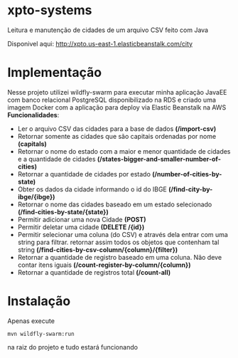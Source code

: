 # xpto-systems
Leitura e manutenção de cidades de um arquivo CSV feito com Java

Disponivel aqui: http://xpto.us-east-1.elasticbeanstalk.com/city

# Implementação

Nesse projeto utilizei wildfly-swarm para executar minha aplicação JavaEE com banco relacional PostgreSQL disponibilizado na RDS e criado uma imagem Docker com a aplicação para deploy via Elastic Beanstalk na AWS
**Funcionalidades**:
* Ler o arquivo CSV das cidades para a base de dados **(/import-csv)**
* Retornar somente as cidades que são capitais ordenadas por nome **(capitals)**
* Retornar o nome do estado com a maior e menor quantidade de cidades e a quantidade de cidades **(/states-bigger-and-smaller-number-of-cities)**
* Retornar a quantidade de cidades por estado **(/number-of-cities-by-state)**
* Obter os dados da cidade informando o id do IBGE **(/find-city-by-ibge/{ibge})**
* Retornar o nome das cidades baseado em um estado selecionado **(/find-cities-by-state/{state})**
* Permitir adicionar uma nova Cidade **(POST)**
* Permitir deletar uma cidade **(DELETE /{id})**
* Permitir selecionar uma coluna (do CSV) e através dela entrar com uma string para filtrar. retornar assim todos os objetos que contenham tal string **(/find-cities-by-csv-column/{column}/{filter})**
* Retornar a quantidade de registro baseado em uma coluna. Não deve contar itens iguais **(/count-register-by-column/{column})**
* Retornar a quantidade de registros total **(/count-all)**

# Instalação

Apenas execute
```
mvn wildfly-swarm:run
``` 
na raiz do projeto e tudo estará funcionando
